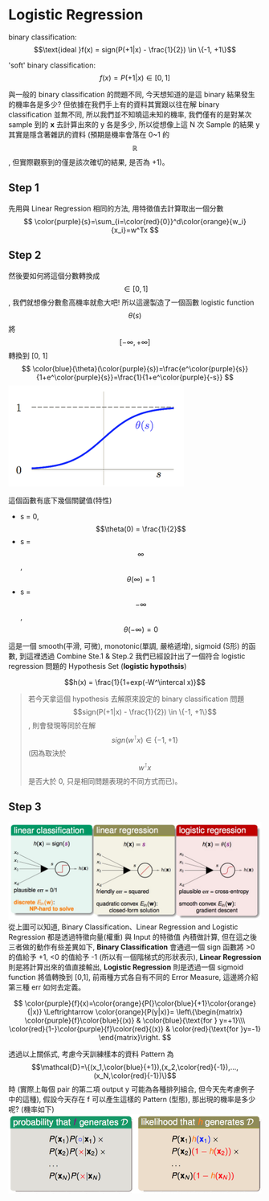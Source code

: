 # Logistic Regression

binary classification: $$\text{ideal }f(x) = sign(P(+1|x) - \frac{1}{2}) \in \{-1, +1\}$$

'soft' binary classification: $$f(x) = P(+1|x) \in [0, 1]$$

與一般的 binary classification 的問題不同, 今天想知道的是這 binary 結果發生的機率各是多少? 但依據在我們手上有的資料其實跟以往在解 binary classification 並無不同, 所以我們並不知曉這未知的機率, 我們僅有的是對某次 sample 到的 **x** 去計算出來的 y 各是多少, 所以從想像上這 N 次 Sample 的結果 y 其實是隱含著雜訊的資料 (預期是機率會落在 0~1 的 $$\mathbb{R}$$, 但實際觀察到的僅是該次確切的結果, 是否為 +1)。

## Step 1
先用與 Linear Regression 相同的方法, 用特徵值去計算取出一個分數
$$
\color{purple}{s}=\sum_{i=\color{red}{0}}^d\color{orange}{w_i}{x_i}=w^Tx
$$
## Step 2
然後要如何將這個分數轉換成 $$\in [0, 1]$$, 我們就想像分數愈高機率就愈大吧! 所以這邊製造了一個函數 logistic function $$\theta(s)$$ 將 $$[-\infty,+\infty]$$ 轉換到 [0, 1]
$$
\color{blue}{\theta}(\color{purple}{s})=\frac{e^\color{purple}{s}}{1+e^\color{purple}{s}}=\frac{1}{1+e^\color{purple}{-s}}
$$
![](sigmoid_function.png)

這個函數有底下幾個關鍵值(特性)
* s = 0, $$\theta(0) = \frac{1}{2}$$
* s = $$\infty$$, $$\theta(\infty) = 1$$
* s = $$-\infty$$, $$\theta(-\infty) = 0$$

這是一個 smooth(平滑, 可微), monotonic(單調, 嚴格遞增), sigmoid (S形) 的函數, 到這裡透過 Combine Ste.1 & Step.2 我們已經設計出了一個符合 logistic regression 問題的 Hypothesis Set (**logistic hypothsis**)

$$h(x) = \frac{1}{1+exp(-W^\intercal x)}$$

> 若今天拿這個 hypothesis 去解原來設定的 binary classification 問題 $$sign(P(+1|x) - \frac{1}{2}) \in \{-1, +1\}$$, 則會發現等同於在解 $$sign(w^\intercal x) \in \{-1, +1\}$$ (因為取決於 $$w^\intercal x$$ 是否大於 0, 只是相同問題表現的不同方式而已)。

## Step 3
![](model_compare.jpg)
從上圖可以知道, Binary Classification、Linear Regression and Logistic Regression 都是透過特徵向量(權重) 與 Input 的特徵值 內積做計算, 但在這之後三者做的動作有些差異如下, **Binary Classification** 會通過一個 sign 函數將 >0 的值給予 +1, <0 的值給予 -1 (所以有一個階梯式的形狀表示), **Linear Regression** 則是將計算出來的值直接輸出, **Logistic Regression** 則是透過一個 sigmoid function 將值轉換到 [0,1], 前兩種方式各自有不同的 Error Measure, 這邊將介紹第三種 err 如何去定義。

$$
\color{purple}{f}(x)=\color{orange}{P(}\color{blue}{+1}\color{orange}{|x)} \Leftrightarrow \color{orange}{P(y|x)}=
\left\{\begin{matrix}
\color{purple}{f}\color{blue}{(x)} & \color{blue}{\text{for } y=+1}\\\
\color{red}{1-}\color{purple}{f}\color{red}{(x)} & \color{red}{\text{for }y=-1}
\end{matrix}\right.
$$

透過以上關係式, 考慮今天訓練樣本的資料 Pattern 為 $$\mathcal{D}=\{(x_1,\color{blue}{+1}),(x_2,\color{red}{-1}),...,(x_N,\color{red}{-1})\}$$ 時 (實際上每個 pair 的第二項 output y 可能為各種排列組合, 但今天先考慮例子中的這種), 假設今天存在 f 可以產生這樣的 Pattern (型態), 那出現的機率是多少呢? (機率如下)
![](probs_and_likelihood.png)
